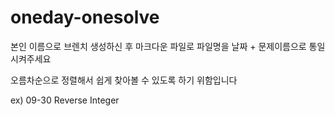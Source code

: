 # oneday-onesolve

본인 이름으로 브렌치 생성하신 후 마크다운 파일로 파일명을 날짜 + 문제이름으로 통일시켜주세요

오름차순으로 정렬해서 쉽게 찾아볼 수 있도록 하기 위함입니다

ex) 09-30 Reverse Integer
